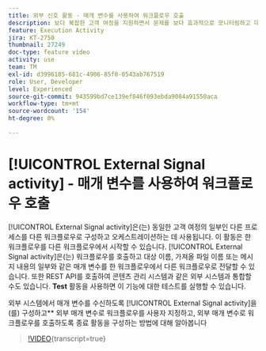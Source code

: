 ```yaml
---
title: 외부 신호 활동 - 매개 변수를 사용하여 워크플로우 호출
description: 보다 복잡한 고객 여정을 지원하면서 문제를 보다 효과적으로 모니터링하고 대응할 수 있도록 한 워크플로우를 다른 워크플로우에서 시작하는 방법을 알아봅니다.
feature: Execution Activity
jira: KT-2750
thumbnail: 27249
doc-type: feature video
activity: use
team: TM
exl-id: d3996185-681c-4906-85f0-0543ab767519
role: User, Developer
level: Experienced
source-git-commit: 943599bd7ce139ef846f093ebda9084a91550aca
workflow-type: tm+mt
source-wordcount: '154'
ht-degree: 0%

---
```



# [!UICONTROL External Signal activity] - 매개 변수를 사용하여 워크플로우 호출

[!UICONTROL External Signal activity]은(는) 동일한 고객 여정의 일부인 다른 프로세스를 다른 워크플로우로 구성하고 오케스트레이션하는 데 사용됩니다. 이 활동은 한 워크플로우를 다른 워크플로우에서 시작할 수 있습니다. [!UICONTROL External Signal activity]은(는) 워크플로우를 호출하고 대상 이름, 가져올 파일 이름 또는 메시지 내용의 일부와 같은 매개 변수를 한 워크플로우에서 다른 워크플로우로 전달할 수 있습니다. 또한 REST API를 호출하여 콘텐츠 관리 시스템과 같은 외부 시스템과 통합할 수도 있습니다. **Test** 활동을 사용하면 이 기능에 대한 테스트를 실행할 수 있습니다.

외부 시스템에서 매개 변수를 수신하도록 [!UICONTROL External Signal activity]을(를) 구성하고** 외부 매개 변수로 워크플로우를 사용자 지정하고, 외부 매개 변수로 워크플로우를 호출하도록 종료 활동을 구성하는 방법에 대해 알아봅니다

>[!VIDEO](https://video.tv.adobe.com/v/27249/?learn=on){transcript=true}
